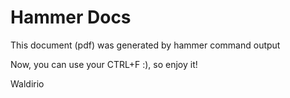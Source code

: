# Hammer Docs

This document (pdf) was generated by hammer command output

Now, you can use your CTRL+F :), so enjoy it!

Waldirio
